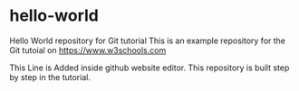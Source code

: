 # hello-world
Hello World repository for Git tutorial
This is an example repository for the Git tutoial on https://www.w3schools.com

This Line is Added inside github website editor.
This repository is built step by step in the tutorial.
